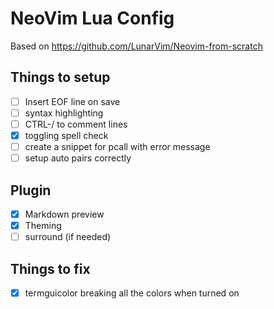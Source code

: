 # NeoVim Lua Config

Based on https://github.com/LunarVim/Neovim-from-scratch

## Things to setup
- [ ] Insert EOF line on save
- [ ] syntax highlighting
- [ ] CTRL-/ to comment lines
- [x] toggling spell check
- [ ] create a snippet for pcall with error message
- [ ] setup auto pairs correctly

## Plugin
- [x] Markdown preview
- [x] Theming
- [ ] surround (if needed)

## Things to fix
- [x] termguicolor breaking all the colors when turned on
